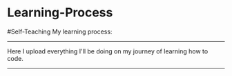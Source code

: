 # Learning-Process
#Self-Teaching
My learning process:

------

Here I upload everything I'll be doing on my journey of learning how to code.

------
